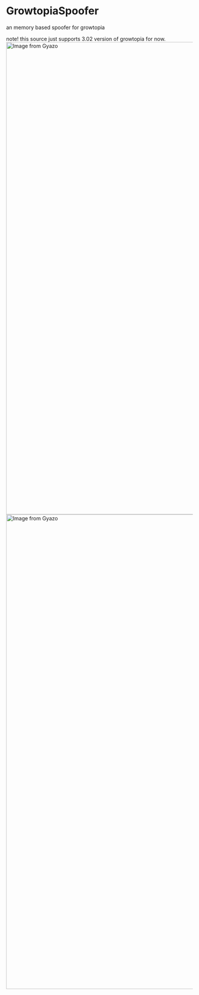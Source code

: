 # GrowtopiaSpoofer
an memory based spoofer for growtopia <footer>
note! this source just supports 3.02 version of growtopia for now.
<a href="https://gyazo.com/804a0f16d367c4f76f807916e50ca02f"><img src="https://i.gyazo.com/804a0f16d367c4f76f807916e50ca02f.gif" alt="Image from Gyazo" width="1274"/></a>
<a href="https://gyazo.com/0a870a247b9487ca6b1979f3d164aaa9"><img src="https://i.gyazo.com/0a870a247b9487ca6b1979f3d164aaa9.gif" alt="Image from Gyazo" width="1280"/></a>
